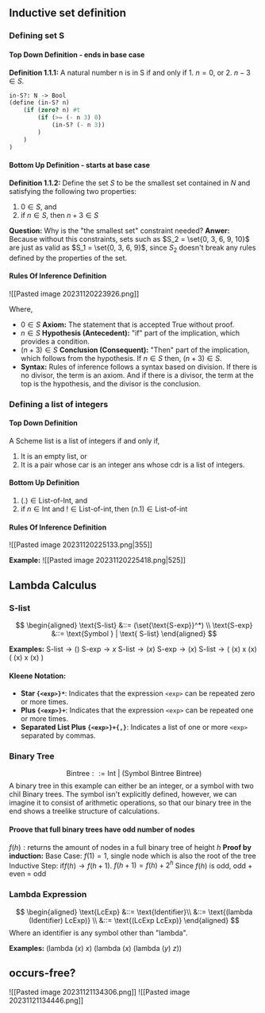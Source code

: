## Inductive set definition
### Defining set S
#### Top Down Definition - ends in base case
**Definition 1.1.1:** A natural number n is in S if and only if
	1. $n=0$, or
	2. $n-3 \in S$.
```scheme
in-S?: N -> Bool
(define (in-S? n)
	(if (zero? n) #t
		(if (>= (- n 3) 0)
			(in-S? (- n 3))
		)
	)
)
```

#### Bottom Up Definition - starts at base case
**Definition 1.1.2:** Define the set $S$ to be the smallest set contained in $N$ and satisfying the following two properties:
1. $0 \in S$, and
2. if $n \in S$, then $n+3 \in S$

**Question:** Why is the "the smallest set" constraint needed?
**Anwer:** Because without this constraints, sets such as $S_2 = \set{0, 3, 6, 9, 10}$ are just as valid as $S_1 = \set{0, 3, 6, 9}$, since $S_2$ doesn't break any rules defined by the properties of the set.

#### Rules Of Inference Definition
![[Pasted image 20231120223926.png]]

Where,
- $0 \in S$ **Axiom:** The statement that is accepted True without proof.
- $n \in S$ **Hypothesis (Antecedent):** "if" part of the implication, which provides a condition. 
- $(n+3) \in S$ **Conclusion (Consequent):** "Then" part of the implication, which follows from the hypothesis. If $n \in S$ then, $(n+3) \in S$. 
- **Syntax:** Rules of inference follows a syntax based on division. If there is no divisor, the term is an axiom. And if there is a divisor, the term at the top is the hypothesis, and the divisor is the conclusion. 

### Defining a list of integers
#### Top Down Definition
A Scheme list is a list of integers if and only if,
1. It is an empty list, or
2. It is a pair whose car is an integer ans whose cdr is a list of integers.

#### Bottom Up Definition
1. $(.) \in \text{List-of-Int, and}$
2. $\text{if } n \in \text{Int and } ! \in \text{List-of-int}, \text{then } (n . 1) \in \text{List-of-int}$
#### Rules Of Inference Definition
![[Pasted image 20231120225133.png|355]]

**Example:**
	![[Pasted image 20231120225418.png|525]]


## Lambda Calculus
### S-list 
$$
\begin{aligned}
\text{S-list} &::= (\set{\text{S-exp}}^*) \\
\text{S-exp} &::= \text{Symbol } | \text{ S-list} 
\end{aligned}
$$

**Examples:**
	$\text{S-list} \rightarrow ()$
	$\text{S-exp} \rightarrow x$
	$\text{S-list} \rightarrow (x)$
	$\text{S-exp} \rightarrow (x)$
	$\text{S-list} \rightarrow \text{( (x) x (x) ( (x) x (x) )}$

#### Kleene Notation:  
- **Star `{<exp>}*`**: Indicates that the expression `<exp>` can be repeated zero or more times.
 - **Plus `{<exp>}+`**: Indicates that the expression `<exp>` can be repeated one or more times.
 - **Separated List Plus `{<exp>}+{,}`**: Indicates a list of one or more `<exp>` separated by commas.
### Binary Tree
$$
\text{Bintree} ::= \text{Int } | \text{ (Symbol Bintree Bintree)}
$$
A binary tree in this example can either be an integer, or a symbol with two chil Binary trees.
The symbol isn't explicitly defined, however, we can imagine it to consist of arithmetic operations, so that our binary tree in the end shows a treelike structure of calculations.

#### Proove that full binary trees have odd number of nodes
$f(h): \text{returns the amount of nodes in a full binary tree of height } h$
**Proof by induction:**
Base Case: $f(1) = 1$, single node which is also the root of the tree
Inductive Step: $\text{if} f(h) \rightarrow f(h+1)$.
	$f(h+1) = f(h) + 2^h$ Since $f(h)$ is odd, odd + even = odd
### Lambda Expression

$$
\begin{aligned}
\text{LcExp} &::= \text{Identifier}\\
&::= \text{(lambda (Identifier) LcExp)} \\
&::= \text{(LcExp LcExp)} 
\end{aligned}
$$
Where an identifier is any symbol other than "lambda".

**Examples:**
	$(\text{lambda } (x) \ x)$
	$(\text{lambda } (x) \ (\text{lambda } (y) \ z))$

## occurs-free?
![[Pasted image 20231121134306.png]]
![[Pasted image 20231121134446.png]]
